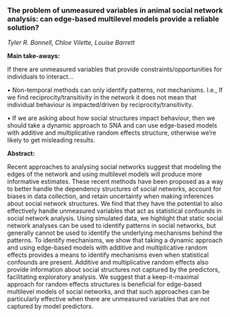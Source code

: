 
### The problem of unmeasured variables in animal social network analysis: can edge-based multilevel models provide a reliable solution?

*Tyler R. Bonnell, Chloe Vilette, Louise Barrett*


**Main take-aways:**

If there are unmeasured variables that provide constraints/opportunities for individuals to interact…

•	Non-temporal methods can only identify patterns, not mechanisms. I.e., If we find reciprocity/transitivity in the network it does not mean that individual behaviour is impacted/driven by reciprocity/transitivity.

•	If we are asking about how social structures impact behaviour, then we should take a dynamic approach to SNA and can use edge-based models with additive and multiplicative random effects structure, otherwise we’re likely to get misleading results.


**Abstract:**

Recent approaches to analysing social networks suggest that modeling the edges of the network and using multilevel models will produce more informative estimates. These recent methods have been proposed as a way to better handle the dependency structures of social networks, account for biases in data collection, and retain uncertainty when making inferences about social network structures. We find that they have the potential to also effectively handle unmeasured variables that act as statistical confounds in social network analysis. Using simulated data, we highlight that static social network analyses can be used to identify patterns in social networks, but generally cannot be used to identify the underlying mechanisms behind the patterns. To identify mechanisms, we show that taking a dynamic approach and using edge-based models with additive and multiplicative random effects provides a means to identify mechanisms even when statistical confounds are present. Additive and multiplicative random effects also provide information about social structures not captured by the predictors, facilitating exploratory analysis. We suggest that a keep-it-maximal approach for random effects structures is beneficial for edge-based multilevel models of social networks, and that such approaches can be particularly effective when there are unmeasured variables that are not captured by model predictors. 
